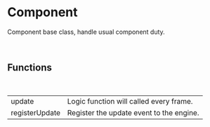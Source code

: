 <!--
   - $File: Component.html $
   - $Date: 2018-10-28 00:06:49 $
   - $Revision: $
   - $Creator: Jen-Chieh Shen $
   - $Notice: See LICENSE.txt for modification and distribution information
   -                   Copyright © 2018 by Shen, Jen-Chieh $
-->


<div id="content-header">
  <h1>Component</h1>
</div>

<p>
  Component base class, handle usual component duty.
</p>


<br/>
<h2>Functions</h2>
<br/>

<table>
  <tr>
    <td>update</td>
    <td>Logic function will called every frame.</td>
  </tr>
  <tr>
    <td>registerUpdate</td>
    <td>Register the update event to the engine.</td>
  </tr>
</table>
